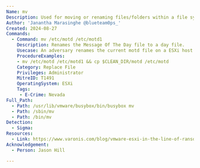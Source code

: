 ```yaml
---
Name: mv
Description: Used for moving or renaming files/folders within a file system.
Author: 'Janantha Marasinghe @blueteam0ps_'
Created: 2024-08-27
Commands:
  - Command: mv /etc/motd /etc/motd1
    Description: Renames the Message Of The Day file to a day file.
    Usecase: An adversary renames the current motd file on a ESXi host and copies a custom version to its location. This usually contain the ransom notification.
    ProcedureExamples: 
    - mv /etc/motd /etc/motd1 && cp $CLEAN_DIR/motd /etc/motd
    Category: Replace File
    Privileges: Administrator
    MitreID: T1491
    OperatingSystem: ESXi
    Tags:
     - E-Crime: Nevada
Full_Path:
  - Path: /usr/lib/vmware/busybox/bin/busybox mv
  - Path: /sbin/mv
  - Path: /bin/mv
Detection:
  - Sigma: 
Resources:
  - Link: https://www.varonis.com/blog/vmware-esxi-in-the-line-of-ransomware-fire
Acknowledgement:
  - Person: Jason Hill

---
```

